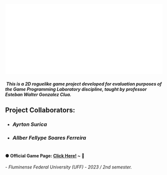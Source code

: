 ![Rofnein - The Game](Game_Title.png)


#####  This is a 2D roguelike game project developed for evaluation purposes of the Game Programming Laboratory discipline, taught by professor *Esteban Walter Gonzalez Clua*.


## Project Collaborators:

- ### *Ayrton Surica*
- ### *Allber Fellype Soares Ferreira*
#


#### ● Official Game Page: [Click Here!](https://tychobrahe7.itch.io/rofnein) ~ 🍁

*- Fluminense Federal University (UFF) - 2023 / 2nd semester.*
